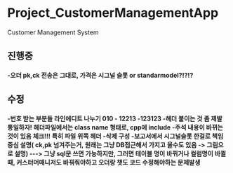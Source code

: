 # Project_CustomerManagementApp
Customer Management System

<h2> 진행중 </h2>
<h4>
-오더 pk,ck 전송은 그대로, 가격은 시그널 슬롯 or standarmodel?!?!?
</h4>





<h2> 수정 </h2>
<h4>
-번호 받는 부분들 라인에디트 나누기 010 - 12213 -123123
-헤더 붙이는 것 좀 제발 통일하자!  헤더파일에서는 class name 형태로, cpp에 include
-주석 내용이 바뀌는 것이 있음 체크!!! 특히 파일 위쪽 헤더 
-삭제 구성
-보고서에서 시그널슬롯 한걸로 책임중심 설명( ck,pk 넘겨주는거, 원래는 그냥 DB접근해서 가지고 올수도 있음 -> 그림으로 설명) 
---> 그냥 sql문 쓰면 가능하지만, 그러면 테이블 명이 바뀌거나 컬럼명이 바뀔때, 커스터머매니저도 바꿔줘야하고 오더랑 챗도 코드 수정해야하는 문제발생
</h4>
